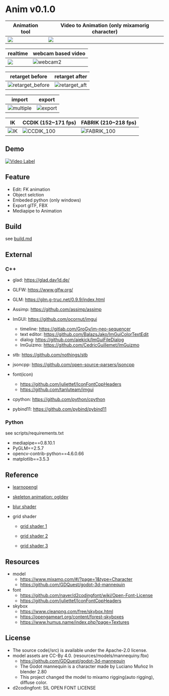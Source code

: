 # **Anim v0.1.0**

| Animation tool             | Video to Animation (only mixamorig character) |
| -------------------------- | --------------------------------------------- |
| ![](/screenshot/88912.gif) | ![](/screenshot/88910.gif)                    |



|realtime| webcam based video|
|-|-|
| ![](/screenshot/mocap.gif) |![webcam2](https://github.com/user-attachments/assets/0818c800-c2c4-4b11-a9c2-9655c3869fb8)|


| retarget before | retarget after |
|-|-|
|![retarget_before](https://user-images.githubusercontent.com/40836757/197576075-8bc69cde-bd08-4432-859b-db50927e7f5e.gif)|![retarget_aft](https://user-images.githubusercontent.com/40836757/197576153-f8660fdd-d3d4-4273-b5a3-9fb9b05b146d.gif)|

|import|export|
|-|-|
|![multiple](https://github.com/user-attachments/assets/5d84c4e9-d748-4c3c-8066-71fbc269d626) | ![export](https://github.com/user-attachments/assets/10f42e70-8d13-434b-b535-7b9ef23b25f2) |


| IK | CCDIK (152~171 fps) | FABRIK (210~218 fps) |
|-|-|-|
| ![IK](https://github.com/user-attachments/assets/33419952-1904-4037-bec6-8b5b08f66141) |![CCDIK_100](https://github.com/user-attachments/assets/7c5f6383-453f-49d0-b0cb-56aef4bada9b) |![FABRIK_100](https://github.com/user-attachments/assets/677a5fd8-c76f-4315-92c9-9128215f4d5e) |



## **Demo**

[![Video Label](http://img.youtube.com/vi/vaIjhVUIC5Q/0.jpg)](https://www.youtube.com/watch?v=vaIjhVUIC5Q)

## **Feature**

- Edit: FK animation
- Object selction
- Embeded python (only windows)
- Export glTF, FBX
- Mediapipe to Animation


## **Build**

see [build.md](/docs/build.md)

## **External**

### **C++**

- glad: https://glad.dav1d.de/

- GLFW: https://www.glfw.org/

- GLM: https://glm.g-truc.net/0.9.9/index.html

- Assimp: https://github.com/assimp/assimp

- ImGUI: https://github.com/ocornut/imgui

  - timeline: https://gitlab.com/GroGy/im-neo-sequencer
  - text editor: https://github.com/BalazsJako/ImGuiColorTextEdit
  - dialog: https://github.com/aiekick/ImGuiFileDialog
  - ImGuizmo: https://github.com/CedricGuillemet/ImGuizmo

- stb: https://github.com/nothings/stb

- jsoncpp: https://github.com/open-source-parsers/jsoncpp

- font(icon)

  - https://github.com/juliettef/IconFontCppHeaders
  - https://github.com/tanluteam/imgui

- cpython: https://github.com/python/cpython

- pybind11: https://github.com/pybind/pybind11

### **Python**

see scripts/requirements.txt

- mediapipe==0.8.10.1
- PyGLM==2.5.7
- opencv-contrib-python==4.6.0.66
- matplotlib==3.5.3

## **Reference**

- [learnopengl](https://learnopengl.com/)

- [skeleton animation: ogldev](https://ogldev.org/www/tutorial38/tutorial38.html)

- [blur shader](https://www.shadertoy.com/view/Xltfzj)

- grid shader

  - [grid shader 1](http://asliceofrendering.com/scene%20helper/2020/01/05/InfiniteGrid/)

  - [grid shader 2](https://github.com/martin-pr/possumwood/wiki/Infinite-ground-plane-using-GLSL-shaders)

  - [grid shader 3](https://madebyevan.com/shaders/grid)

## **Resources**

- model
  - https://www.mixamo.com/#/?page=1&type=Character
  - https://github.com/GDQuest/godot-3d-mannequin
- font
  - https://github.com/naver/d2codingfont/wiki/Open-Font-License
  - https://github.com/juliettef/IconFontCppHeaders
- skybox
  - https://www.cleanpng.com/free/skybox.html
  - https://opengameart.org/content/forest-skyboxes
  - https://www.humus.name/index.php?page=Textures

## **License**

- The source code(/src) is available under the Apache-2.0 license.
- model assets are CC-By 4.0. (resources/models/mannequiny.fbx)
  - https://github.com/GDQuest/godot-3d-mannequin
  - The Godot mannequin is a character made by Luciano Muñoz In blender 2.80
  - This project changed the model to mixamo rigging(auto rigging), diffuse color.
- d2codingfont: SIL OPEN FONT LICENSE
